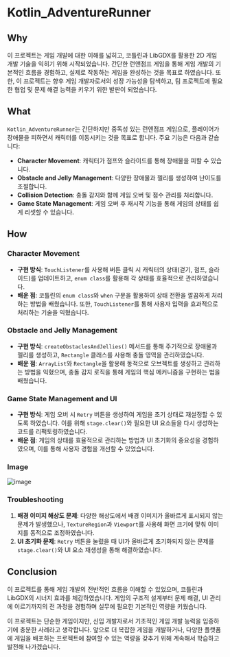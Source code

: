 # Kotlin_AdventureRunner

## Why
이 프로젝트는 게임 개발에 대한 이해를 넓히고, 코틀린과 LibGDX를 활용한 2D 게임 개발 기술을 익히기 위해 시작되었습니다. 간단한 런앤점프 게임을 통해 게임 개발의 기본적인 흐름을 경험하고, 실제로 작동하는 게임을 완성하는 것을 목표로 하였습니다. 또한, 이 프로젝트는 향후 게임 개발자로서의 성장 가능성을 탐색하고, 팀 프로젝트에 필요한 협업 및 문제 해결 능력을 키우기 위한 발판이 되었습니다.

## What
`Kotlin_AdventureRunner`는 간단하지만 중독성 있는 런앤점프 게임으로, 플레이어가 장애물을 피하면서 캐릭터를 이동시키는 것을 목표로 합니다. 주요 기능은 다음과 같습니다:
- **Character Movement**: 캐릭터가 점프와 슬라이드를 통해 장애물을 피할 수 있습니다.
- **Obstacle and Jelly Management**: 다양한 장애물과 젤리를 생성하여 난이도를 조절합니다.
- **Collision Detection**: 충돌 감지와 함께 게임 오버 및 점수 관리를 처리합니다.
- **Game State Management**: 게임 오버 후 재시작 기능을 통해 게임의 상태를 쉽게 리셋할 수 있습니다.

## How

### Character Movement
- **구현 방식**: `TouchListener`를 사용해 버튼 클릭 시 캐릭터의 상태(걷기, 점프, 슬라이드)를 업데이트하고, `enum class`를 활용해 각 상태를 효율적으로 관리하였습니다.
- **배운 점**: 코틀린의 `enum class`와 `when` 구문을 활용하여 상태 전환을 깔끔하게 처리하는 방법을 배웠습니다. 또한, `TouchListener`를 통해 사용자 입력을 효과적으로 처리하는 기술을 익혔습니다.

### Obstacle and Jelly Management
- **구현 방식**: `createObstaclesAndJellies()` 메서드를 통해 주기적으로 장애물과 젤리를 생성하고, `Rectangle` 클래스를 사용해 충돌 영역을 관리하였습니다.
- **배운 점**: `ArrayList`와 `Rectangle`을 활용해 동적으로 오브젝트를 생성하고 관리하는 방법을 익혔으며, 충돌 감지 로직을 통해 게임의 핵심 메커니즘을 구현하는 법을 배웠습니다.

### Game State Management and UI
- **구현 방식**: 게임 오버 시 `Retry` 버튼을 생성하여 게임을 초기 상태로 재설정할 수 있도록 하였습니다. 이를 위해 `stage.clear()`와 필요한 UI 요소들을 다시 생성하는 코드를 리팩토링하였습니다.
- **배운 점**: 게임의 상태를 효율적으로 관리하는 방법과 UI 초기화의 중요성을 경험하였으며, 이를 통해 사용자 경험을 개선할 수 있었습니다.

### Image
![image](https://github.com/user-attachments/assets/486aabeb-7a49-4c3f-bc47-6d8cd7bf29c7)



### Troubleshooting
1. **배경 이미지 해상도 문제**: 다양한 해상도에서 배경 이미지가 올바르게 표시되지 않는 문제가 발생했으나, `TextureRegion`과 `Viewport`를 사용해 화면 크기에 맞춰 이미지를 동적으로 조정하였습니다.
2. **UI 초기화 문제**: `Retry` 버튼을 눌렀을 때 UI가 올바르게 초기화되지 않는 문제를 `stage.clear()`와 UI 요소 재생성을 통해 해결하였습니다.

## Conclusion
이 프로젝트를 통해 게임 개발의 전반적인 흐름을 이해할 수 있었으며, 코틀린과 LibGDX의 시너지 효과를 체감하였습니다. 게임의 구조적 설계부터 문제 해결, UI 관리에 이르기까지의 전 과정을 경험하며 실무에 필요한 기본적인 역량을 키웠습니다. 

이 프로젝트는 단순한 게임이지만, 신입 개발자로서 기초적인 게임 개발 능력을 입증하기에 충분한 사례라고 생각합니다. 앞으로 더 복잡한 게임을 개발하거나, 다양한 플랫폼에 게임을 배포하는 프로젝트에 참여할 수 있는 역량을 갖추기 위해 계속해서 학습하고 발전해 나가겠습니다.
